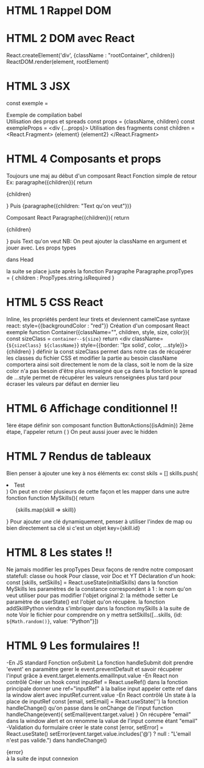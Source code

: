 # HTML 1 Rappel DOM

# HTML 2 DOM avec React
<script src="https://unpkg.com/react@17.0.2/umd/react.development.js"></script>
<script src="https://unpkg.com/react-dom@17.0.2/umd/react-dom.development.js"></script>
React.createElement('div', {className : "rootContainer", children})
ReactDOM.render(element, rootElement)

# HTML 3 JSX
<script src="https://unpkg.com/@babel/standalone@7.15.1/babel.js"></script>
<script type="text/babel"></script>
const exemple = <div>Exemple de compilation babel</div>
Utilisation des props et spreads
const props = {className, children}
const exempleProps = <div {...props}></div>
Utilisation des fragments
const children =
<React.Fragment>
    {element}
    {element2}
</React.Fragment>

# HTML 4 Composants et props
Toujours une maj au début d'un composant React
Fonction simple de retour
Ex:
paragraphe({children}){
    return <p>{children}</p>
}
Puis 
{paragraphe({children: "Text qu'on veut"})}

Composant React
Paragraphe({children}){
    return <p>{children}</p>
}
puis
<Paragraphe>Text qu'on veut</Paragraphe>
NB: On peut ajouter la className en argument et jouer avec.
Les props types
<script src="https://unpkg.com/prop-types@15.7.2/prop-types.js"></script> dans Head
la suite se place juste après la fonction Paragraphe
Paragraphe.propTypes = {
    children : PropTypes.string.isRequired
}

# HTML 5 CSS React
Inline, les propriétés perdent leur tirets et deviennent camelCase
syntaxe react: style={{backgroundColor : "red"}}
Création d'un composant React exemple
function Container({className="", children, style, size, color}){
    const sizeClass = `container--${size}`
    return 
    <div className={`${sizeClass} ${className}`} style={{border: '1px solid', color, ...style}}>
        {children}
    </div>
}
définir la const sizeClass permet dans notre cas de récupérer les classes du fichier CSS et modifier la partie au besoin
className comportera ainsi soit directement le nom de la class, soit le nom de la size
color n'a pas besoin d'être plus renseigné que ça dans la fonction
le spread de ...style permet de récupérer les valeurs renseignées plus tard pour écraser les valeurs par défaut en dernier lieu

# HTML 6 Affichage conditionnel !!
1ère étape définir son composant
function ButtonActions({isAdmin})
2ème étape, l'appeler
return (
    <ButtonActions isAdmin={false}></ButtonActions>
  )
On peut aussi jouer avec le hidden

# HTML 7 Rendus de tableaux
Bien penser à ajouter une key à nos éléments ex:
const skils = []
skills.push(<li key = "1">Test</li>)
On peut en créer plusieurs de cette façon et les mapper dans une autre fonction
function MySkills(){
    return <ul>{skills.map(skill => skill)}</ul>
}
Pour ajouter une clé dynamiquement, penser à utiliser l'index de map ou bien directement sa clé si c'est un objet key={skill.id}

# HTML 8 Les states !!
Ne jamais modifier les propTypes
Deux façons de rendre notre composant statefull: classe ou hook
Pour classe, voir Doc et YT
Déclaration d'un hook:
const [skills, setSkills] = React.useState(initialSkills) dans la fonction MySkills
les paramètres de la constance correspondent à 
1 : le nom qu'on veut utiliser pour pas modifier l'objet original
2: la méthode setter
Le paramètre de userState() est l'objet qu'on récupère.
la fonction addSkillPython viendra s'imbriquer dans la fonction mySkills à la suite de note
Voir le fichier pour comprendre
on y mettra setSkills([...skills, {id: `${Math.random()}`, value: "Python"}])

# HTML 9 Les formulaires !!
-En JS standard
Fonction onSubmit
La fonction handleSubmit doit prendre 'event' en paramètre
gerer le event.preventDefault et savoir récupérer l'input grâce à event.target.elements.emailInput.value
-En React non contrôlé
Créer un hook const inputRef = React.useRef() dans la fonction principale
donner une ref="inputRef" à la balise input
appeler cette ref dans la window alert avec inputRef.current.value
-En React contrôlé
Un state à la place de inputRef const [email, setEmail] = React.useState('')
la fonction handleChange() qu'on passe dans le onChange de l'input
function handleChange(event){
    setEmail(event.target.value)
  }
On récupère "email" dans la window alert et on renomme la value de l'input comme étant "email"
-Validation du formulaire
créer le state const [error, setError] = React.useState()
setError(event.target.value.includes('@') ? null : "L'email n'est pas valide.") dans handleChange()
<div style={{color: 'red'}}>{error}</div> à la suite de input connexion

